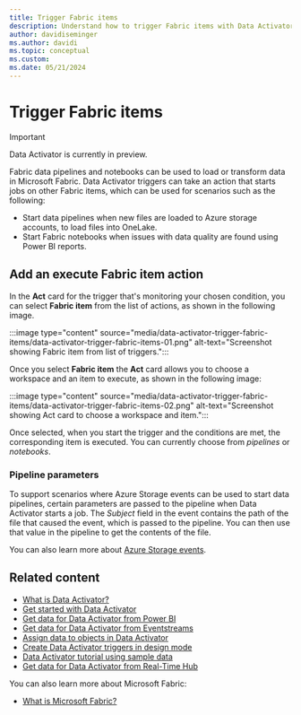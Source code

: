 ```yaml
---
title: Trigger Fabric items
description: Understand how to trigger Fabric items with Data Activator.
author: davidiseminger
ms.author: davidi
ms.topic: conceptual
ms.custom: 
ms.date: 05/21/2024
---
```


# Trigger Fabric items

> [!IMPORTANT]
> Data Activator is currently in preview.

Fabric data pipelines and notebooks can be used to load or transform data in Microsoft Fabric. Data Activator triggers can take an action that starts jobs on other Fabric items, which can be used for scenarios such as the following:

* Start data pipelines when new files are loaded to Azure storage accounts, to load files into OneLake.
* Start Fabric notebooks when issues with data quality are found using Power BI reports.


## Add an execute Fabric item action

In the **Act** card for the trigger that's monitoring your chosen condition, you can select **Fabric item** from the list of actions, as shown in the following image.

:::image type="content" source="media/data-activator-trigger-fabric-items/data-activator-trigger-fabric-items-01.png" alt-text="Screenshot showing Fabric item from list of triggers.":::

Once you select **Fabric item** the **Act** card allows you to choose a workspace and an item to execute, as shown in the following image:

:::image type="content" source="media/data-activator-trigger-fabric-items/data-activator-trigger-fabric-items-02.png" alt-text="Screenshot showing Act card to choose a workspace and item.":::

Once selected, when you start the trigger and the conditions are met, the corresponding item is executed. You can currently choose from *pipelines* or *notebooks*.


### Pipeline parameters

To support scenarios where Azure Storage events can be used to start data pipelines, certain parameters are passed to the pipeline when Data Activator starts a job. The *Subject* field in the event contains the path of the file that caused the event, which is passed to the pipeline. You can then use that value in the pipeline to get the contents of the file.

You can also learn more about [Azure Storage events](/azure/storage/blobs/storage-blob-event-overview).


## Related content

* [What is Data Activator?](data-activator-introduction.md)
* [Get started with Data Activator](data-activator-get-started.md)
* [Get data for Data Activator from Power BI](data-activator-get-data-power-bi.md)
* [Get data for Data Activator from Eventstreams](data-activator-get-data-eventstreams.md)
* [Assign data to objects in Data Activator](data-activator-assign-data-objects.md)
* [Create Data Activator triggers in design mode](data-activator-create-triggers-design-mode.md)
* [Data Activator tutorial using sample data](data-activator-tutorial.md)
* [Get data for Data Activator from Real-Time Hub](data-activator-get-data-real-time-hub.md)

You can also learn more about Microsoft Fabric:

* [What is Microsoft Fabric?](../get-started/microsoft-fabric-overview.md)
